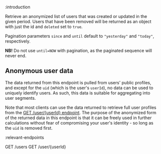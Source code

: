 :introduction

Retrieve an anonymized list of users that was created or updated in the given
period. Users that have been removed will be returned as an object with just the
id and `deleted` set to `true`.

Pagination parameters `since` and `until` default to `"yesterday"` and
`"today"`, respectively.

**NB!** Do not use `until=NOW` with pagination, as the paginated sequence will
never end.

## Anonymous user data

The data returned from this endpoint is pulled from users' public profiles, and
except for the `uid` (which is the user's `userId`), no data can be used to
uniquely identify users. As such, this data is suitable for aggregating into
user segments.

Note that most clients can use the data returned to retrieve full user profiles
from the [GET /user/{userId} endpoint](/endpoints/GET/user/{userId}). The
purpose of the anonymized form of the returned data in this endpoint is that it
can be freely used in further calculations without fear of compromising your
user's identity - so long as the `uid` is removed first.

:relevant-endpoints

GET /users
GET /user/{userId}
